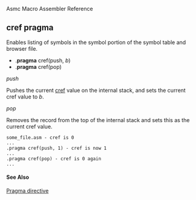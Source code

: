 Asmc Macro Assembler Reference

## cref pragma

Enables listing of symbols in the symbol portion of the symbol table and browser file.

- .**pragma** cref(push, _b_)
- .**pragma** cref(pop)

_push_

Pushes the current [cref](dot-cref.md) value on the internal stack, and sets the current cref value to _b_.

_pop_

Removes the record from the top of the internal stack and sets this as the current cref value.

```
some_file.asm - cref is 0
...
.pragma cref(push, 1) - cref is now 1
...
.pragma cref(pop) - cref is 0 again
...
```
#### See Also

[Pragma directive](dot-pragma.md)
